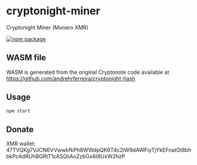 # cryptonight-miner

Cryptonight Miner (Monero XMR)

[![npm package](https://nodei.co/npm/cryptonight-miner.png?downloads=true&downloadRank=true&stars=true)](https://nodei.co/npm/cryptonight-miner/)

## WASM file

WASM is generated from the original Cryptonote code available at https://github.com/andrehrferreira/cryptonight-hash

## Usage

```bash
npm start
```

## Donate

XMR wallet: 47TVQKg7VJCN6VVwwkfkPh8WWdpQK6T4c2iW9dAWFiyTjYkEFnatGt8bhbkPcAdRUhBGRtT1cASQiiAoZzbGx6t8UxW2hzP
